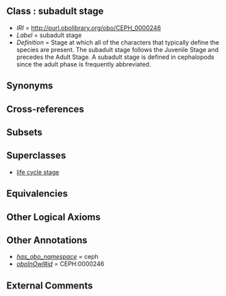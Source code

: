 
## Class : subadult stage

 * *IRI* = http://purl.obolibrary.org/obo/CEPH_0000246
 * *Label* = subadult stage
 * *Definition* = Stage at which all of the characters that typically define the species are present. The subadult stage follows the Juvenile Stage and precedes the Adult Stage. A subadult stage is defined in cephalopods since the adult phase is frequently abbreviated.

## Synonyms


## Cross-references


## Subsets


## Superclasses

 * [life cycle stage](../../UBERON/05/UBERON_0000105.md)

## Equivalencies


## Other Logical Axioms


## Other Annotations

 * *[has_obo_namespace](../../ce/oboInOwl#hasOBONamespace.md)* = ceph
 * *[oboInOwl#id](../../id/oboInOwl#id.md)* = CEPH:0000246

## External Comments

